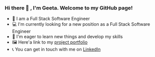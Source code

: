 ### Hi there 👋 , I'm Geeta. Welcome to my GitHub page!

- 🏢  I am a Full Stack Software Engineer
- :computer:  I'm currently looking for a new position as a Full Stack Software Engineer
- :seedling:  I'm eager to learn new things and develop my skills
- :framed_picture:  Here'a link to my [project portfolio](https://gk230.github.io/project-portfolio/)
- :telephone_receiver:  You can get in touch with me on [LinkedIn](https://www.linkedin.com/in/geeta-kotecha-59729816/)

<!--
**GK230/GK230** is a ✨ _special_ ✨ repository because its `README.md` (this file) appears on your GitHub profile.

Here are some ideas to get you started:

- 🔭 I’m currently working on ...
- 🌱 I’m currently learning ...
- 👯 I’m looking to collaborate on ...
- 🤔 I’m looking for help with ...
- 💬 Ask me about ...
- 📫 How to reach me: ...
- 😄 Pronouns: ...
- ⚡ Fun fact: ...
-->
